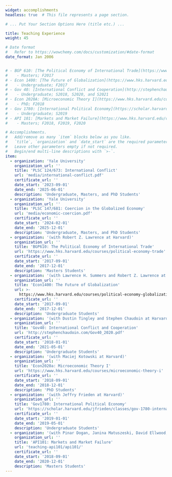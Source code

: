 ```yaml
---
widget: accomplishments
headless: true  # This file represents a page section.

# ... Put Your Section Options Here (title etc.) ...

title: Teaching Experience
weight: 45

# Date format
#   Refer to https://wowchemy.com/docs/customization/#date-format
date_format: Jan 2006


# - BGP 610: [The Political Economy of International Trade](https://www.hks.harvard.edu/courses/political-economy-trade) (with Robert Z. Lawrence) 
#    - Masters; F2017
# - Econ 1400: [The Future of Globalization](https://www.hks.harvard.edu/courses/political-economy-globalization) (with Robert Z. Lawrence and Lawrence H. Summers) 
#    - Undergraduate; F2017
# - Gov 40: [International Conflict and Cooperation](http://stephenchaudoin.com/Gov40_2020.pdf) (with Dustin Tingley and Stephen Chaudoin) 
#    - Undergraduate; S2018, S2020, and S2021
# - Econ 2020A: [Microeconomic Theory I](https://www.hks.harvard.edu/courses/microeconomic-theory-i) (with Maciej Kotowski)
#    - PhD; F2018
# - Gov 1780: [International Political Economy](https://scholar.harvard.edu/jfrieden/classes/gov-1780-international-political-economy) (with Jeffry Frieden)
#    - Undergraduate; S2019
# - API 101: [Markets and Market Failure](https://www.hks.harvard.edu/courses/resources-incentives-and-choices-i-markets-and-market-failures) (with Pinar Dogan, Janina Matuszeski, David Ellwood, and Marcella Alsan) 
#    - Masters; F2018, F2019, F2020 

# Accomplishments.
#   Add/remove as many `item` blocks below as you like.
#   `title`, `organization` and `date_start` are the required parameters.
#   Leave other parameters empty if not required.
#   Begin/end multi-line descriptions with `>-`.
item:
  - organization: 'Yale University'
    organization_url: ''
    title: 'PLSC 124/673: International Conflict'
    url: 'media/international-conflict.pdf'
    certificate_url: ''
    date_start: '2023-09-01'
    date_end: '2025-06-01'
    description: 'Undergraduate, Masters, and PhD Students'
  - organization: 'Yale University'
    organization_url: ''
    title: 'PLSC 147/681: Coercion in the Globalized Economy'
    url: 'media/economic-coercion.pdf'
    certificate_url: ''
    date_start: '2024-02-01'
    date_end: '2025-12-01'
    description: 'Undergraduate, Masters, and PhD Students'
  - organization: '(with Robert Z. Lawrence at Harvard)'
    organization_url: ''
    title: 'BGP610: The Political Economy of International Trade'
    url: 'https://www.hks.harvard.edu/courses/political-economy-trade'
    certificate_url: ''
    date_start: '2017-09-01'
    date_end: '2017-12-01'
    description: 'Masters Students'
  - organization: '(with Lawrence H. Summers and Robert Z. Lawrence at Harvard)'
    organization_url: ''
    title: 'Econ1400: The Future of Globalization'
    url: >-
      https://www.hks.harvard.edu/courses/political-economy-globalization
    certificate_url: ''
    date_start: '2017-09-01'
    date_end: '2017-12-01'
    description: 'Undergraduate Students'
  - organization: '(with Dustin Tingley and Stephen Chaudoin at Harvard)'
    organization_url: ''
    title: 'Gov40: International Conflict and Cooperation'
    url: 'http://stephenchaudoin.com/Gov40_2020.pdf'
    certificate_url: ''
    date_start: '2018-01-01'
    date_end: '2021-05-01'
    description: 'Undergraduate Students' 
  - organization: '(with Maciej Kotowski at Harvard)'
    organization_url: ''
    title: 'Econ2020a: Microeconomic Theory I'
    url: 'https://www.hks.harvard.edu/courses/microeconomic-theory-i'
    certificate_url: ''
    date_start: '2018-09-01'
    date_end: '2018-12-01'
    description: 'PhD Students'
  - organization: '(with Jeffry Frieden at Harvard)'
    organization_url: ''
    title: 'Gov1780: International Political Economy'
    url: 'https://scholar.harvard.edu/jfrieden/classes/gov-1780-international-political-economy'
    certificate_url: ''
    date_start: '2019-01-01'
    date_end: '2019-05-01'
    description: 'Undergraduate Students'
  - organization: '(with Pinar Dogan, Janina Matuszeski, David Ellwood, and Marcella Alsan at Harvard)'
    organization_url: ''
    title: 'API101: Markets and Market Failure'
    url: 'teaching-api101/api101/'
    certificate_url: ''
    date_start: '2018-09-01'
    date_end: '2020-12-01'
    description: 'Masters Students'
---
```

